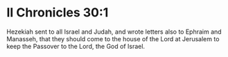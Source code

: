 # II Chronicles 30:1

Hezekiah sent to all Israel and Judah, and wrote letters also to Ephraim and Manasseh, that they should come to the house of the Lord at Jerusalem to keep the Passover to the Lord, the God of Israel.
